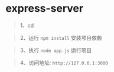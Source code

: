 # express-server

> 1、cd 

> 2、运行 ```npm install``` 安装项目依赖

> 3、执行 ```node app.js``` 运行项目

> 4、访问地址: ```http://127.0.0.1:3000```